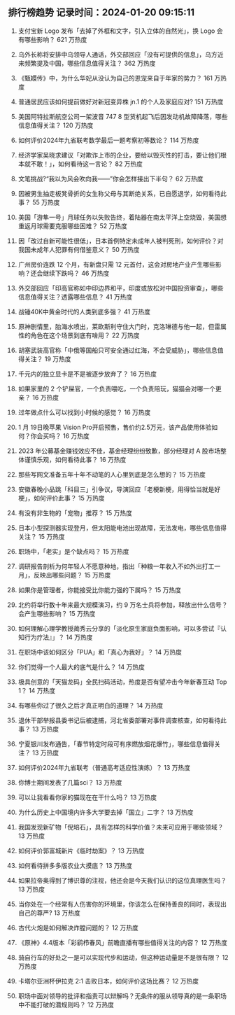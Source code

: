 
## 排行榜趋势 记录时间：2024-01-20 09:15:11
  
  1. 支付宝新 Logo 发布「去掉了外框和文字，引入立体的自然光」，换 Logo 会有哪些影响？ 621 万热度
    
  2. 乌外长称将安排中乌领导人通话，外交部回应「没有可提供的信息」，乌方近来频繁提及中国，哪些信息值得关注？ 362 万热度
    
  3. 《甄嬛传》中，为什么华妃从没认为自己的恩宠来自于年家的势力？ 161 万热度
    
  4. 普通居民应该如何提前做好对新冠变异株 jn.1 的个人及家庭应对? 151 万热度
    
  5. 美国阿特拉斯航空公司一架波音 747 8 型货机起飞后因发动机故障降落，哪些信息值得关注？ 120 万热度
    
  6. 如何评价2024年九省联考数学最后一题考察初等数论？ 114 万热度
    
  7. 经济学家吴晓求建议「对欺诈上市的企业，要给以毁灭性的打击，要让他们根本就不敢！」，如何看待这一言论？ 82 万热度
    
  8. 文笔挑战?“我以为风会吹向我——”你会怎样接出下半句？ 62 万热度
    
  9. 因被男生抽走板凳骨折的女生称父母与其断绝关系，已自愿退学，如何看待此事？ 55 万热度
    
  10. 美国「游隼一号」月球任务以失败告终，着陆器在南太平洋上空烧毁，美国想重返月球需要克服哪些困难？ 52 万热度
    
  11. 因「改过自新可能性很低」，日本首例特定未成年人被判死刑，如何评价？对我国未成年人犯罪有何借鉴意义？ 50 万热度
    
  12. 广州房价连跌 12 个月，有新盘只需 12 元首付，这会对房地产业产生哪些影响？还会继续下跌吗？ 46 万热度
    
  13. 外交部回应「印高官称如中印边界和平，印度或放松对中国投资审查」，哪些信息值得关注？透露哪些信息？ 41 万热度
    
  14. 战锤40K中黄金时代的人类到底多强？ 41 万热度
    
  15. 原神剧情里，胎海水喷出，莱欧斯利守住大门时，克洛琳德与他一起，但雷属性的角色在这个场景到底有啥用？ 22 万热度
    
  16. 胡塞武装高官称「中俄等国船只可安全通过红海，不会受威胁」，哪些信息值得关注？ 19 万热度
    
  17. 千元内的独立显卡是不是被逐步放弃了？ 16 万热度
    
  18. 如果家里的 2 个铲屎官，一个负责喂吃，一个负责陪玩，猫猫会对哪一个更亲？ 16 万热度
    
  19. 过年做点什么可以找到小时候的感觉？ 16 万热度
    
  20. 1 月 19日晚苹果 Vision Pro开启预售，售价约2.5万元，该产品使用体验如何？你会买吗？ 16 万热度
    
  21. 2023 年公募基金赚钱效应不佳，基金经理纷纷致歉，部分经理对 A 股市场整体谨慎乐观，如何看待此事？ 16 万热度
    
  22. 那些写网文准备五年十年不动笔的人心里到底是怎么想的？ 15 万热度
    
  23. 安徽春晚小品跳「科目三」引争议，导演回应「老梗新梗，用得恰当就是好梗」，如何评价此事？ 15 万热度
    
  24. 有没有非生物的「宠物」推荐？ 15 万热度
    
  25. 日本小型探测器实现登月，但太阳能电池出现故障，无法发电，哪些信息值得关注？ 15 万热度
    
  26. 职场中，「老实」是个缺点吗？ 15 万热度
    
  27. 调研报告剖析为何年轻人不愿意种地，指出「种粮一年收入不如外出打工一月」，反映出哪些问题？ 15 万热度
    
  28. 如果你是管理者，你能接受比你能力强的下属吗？ 15 万热度
    
  29. 北约将举行数十年来最大规模演习，约 9 万名士兵将参加，释放出什么信号？会产生哪些影响？ 15 万热度
    
  30. 如何理解心理学教授蔺秀云分享的「淡化原生家庭负面影响，可以多尝试『认知行为疗法』」？ 14 万热度
    
  31. 在职场中该如何区分「PUA」和「真心为我好」？ 14 万热度
    
  32. 你们觉得一个人最大的底气是什么？ 14 万热度
    
  33. 极具创意的「天猫龙码」全民扫码活动，热度是否有望冲击今年新春互动 Top 1？ 14 万热度
    
  34. 有哪些你过了很久之后才真正明白的道理？ 14 万热度
    
  35. 退休干部举报县委书记后被逮捕，河北省委部署对事件调查核查，如何看待此事？ 13 万热度
    
  36. 宁夏银川发布通告，「春节特定时段可有序燃放烟花爆竹」，哪些信息值得关注？ 13 万热度
    
  37. 如何评价2024年九省联考（普通高考适应性演练）？ 13 万热度
    
  38. 你博士期间发表了几篇sci？ 13 万热度
    
  39. 可以让我看看你家的猫现在在干什么吗？ 13 万热度
    
  40. 为什么历史上中国境内许多大学要去掉「国立」二字？ 13 万热度
    
  41. 我国发现新矿物「倪培石」，具有怎样的科学价值？未来可应用于哪些领域？ 13 万热度
    
  42. 如何评价郭富城新片《临时劫案》？ 13 万热度
    
  43. 如何看待拼多多版农业大摸底？ 13 万热度
    
  44. 如果拉帝奥得到了博识尊的注视，他还会是今天我们认识的这位真理医生吗？ 13 万热度
    
  45. 当你处在一个经常有人伤害你的环境里，你该怎么在保持善良的同时，表现出自己的尊严? 13 万热度
    
  46. 古代火炮是如何解决炸膛问题的？ 12 万热度
    
  47. 《原神》4.4版本「彩鹞栉春风」前瞻直播有哪些值得关注的内容？ 12 万热度
    
  48. 骑自行车的好处之一是可以实现代步和运动，但这种运动量是不是很有限？ 12 万热度
    
  49. 卡塔尔亚洲杯伊拉克 2:1 击败日本，如何评价这场比赛？ 12 万热度
    
  50. 职场中面对领导的批评和指责可以辩解吗？无条件的服从领导真的是一条职场中不能打破的潜规则吗？ 12 万热度
    